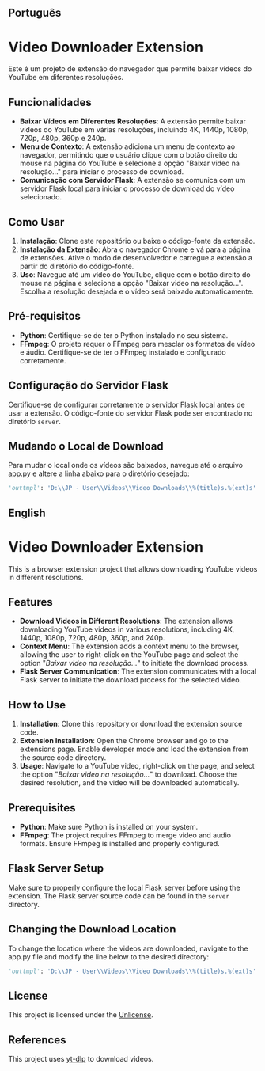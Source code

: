## __Português__

# Video Downloader Extension

Este é um projeto de extensão do navegador que permite baixar vídeos do YouTube em diferentes resoluções.

## Funcionalidades

- **Baixar Vídeos em Diferentes Resoluções**: A extensão permite baixar vídeos do YouTube em várias resoluções, incluindo 4K, 1440p, 1080p, 720p, 480p, 360p e 240p.
- **Menu de Contexto**: A extensão adiciona um menu de contexto ao navegador, permitindo que o usuário clique com o botão direito do mouse na página do YouTube e selecione a opção "Baixar video na resolução..." para iniciar o processo de download.
- **Comunicação com Servidor Flask**: A extensão se comunica com um servidor Flask local para iniciar o processo de download do vídeo selecionado.

## Como Usar

1. **Instalação**: Clone este repositório ou baixe o código-fonte da extensão.
2. **Instalação da Extensão**: Abra o navegador Chrome e vá para a página de extensões. Ative o modo de desenvolvedor e carregue a extensão a partir do diretório do código-fonte.
3. **Uso**: Navegue até um vídeo do YouTube, clique com o botão direito do mouse na página e selecione a opção "Baixar video na resolução...". Escolha a resolução desejada e o vídeo será baixado automaticamente.

## Pré-requisitos

- **Python**: Certifique-se de ter o Python instalado no seu sistema.
- **FFmpeg**: O projeto requer o FFmpeg para mesclar os formatos de vídeo e áudio. Certifique-se de ter o FFmpeg instalado e configurado corretamente.

## Configuração do Servidor Flask

Certifique-se de configurar corretamente o servidor Flask local antes de usar a extensão. O código-fonte do servidor Flask pode ser encontrado no diretório `server`.

## Mudando o Local de Download

Para mudar o local onde os vídeos são baixados, navegue até o arquivo app.py e altere a linha abaixo para o diretório desejado:

```python
'outtmpl': 'D:\\JP - User\\Videos\\Video Downloads\\%(title)s.%(ext)s'
```

## __English__

# Video Downloader Extension

This is a browser extension project that allows downloading YouTube videos in different resolutions.

## Features

- **Download Videos in Different Resolutions**: The extension allows downloading YouTube videos in various resolutions, including 4K, 1440p, 1080p, 720p, 480p, 360p, and 240p.
- **Context Menu**: The extension adds a context menu to the browser, allowing the user to right-click on the YouTube page and select the option "*Baixar video na resolução...*" to initiate the download process.
- **Flask Server Communication**: The extension communicates with a local Flask server to initiate the download process for the selected video.

## How to Use

1. **Installation**: Clone this repository or download the extension source code.
2. **Extension Installation**: Open the Chrome browser and go to the extensions page. Enable developer mode and load the extension from the source code directory.
3. **Usage**: Navigate to a YouTube video, right-click on the page, and select the option "*Baixar video na resolução...*" to download. Choose the desired resolution, and the video will be downloaded automatically.

## Prerequisites

- **Python**: Make sure Python is installed on your system.
- **FFmpeg**: The project requires FFmpeg to merge video and audio formats. Ensure FFmpeg is installed and properly configured.

## Flask Server Setup

Make sure to properly configure the local Flask server before using the extension. The Flask server source code can be found in the `server` directory.

## Changing the Download Location

To change the location where the videos are downloaded, navigate to the app.py file and modify the line below to the desired directory:

```python
'outtmpl': 'D:\\JP - User\\Videos\\Video Downloads\\%(title)s.%(ext)s'
```

## License

This project is licensed under the [Unlicense](LICENSE).

## References

This project uses [yt-dlp](https://github.com/yt-dlp/yt-dlp) to download videos.